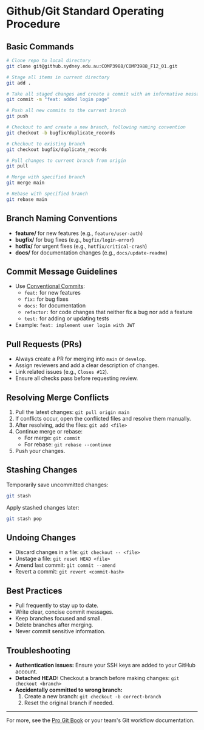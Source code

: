 # Github/Git Standard Operating Procedure

## Basic Commands
```bash
# Clone repo to local directory
git clone git@github.sydney.edu.au:COMP3988/COMP3988_F12_01.git

# Stage all items in current directory
git add .

# Take all staged changes and create a commit with an informative message, following convention
git commit -m "feat: added login page"

# Push all new commits to the current branch
git push

# Checkout to and create a new branch, following naming convention
git checkout -b bugfix/duplicate_records

# Checkout to existing branch
git checkout bugfix/duplicate_records

# Pull changes to current branch from origin
git pull

# Merge with specified branch
git merge main

# Rebase with specified branch
git rebase main
```


## Branch Naming Conventions
- **feature/** for new features (e.g., `feature/user-auth`)
- **bugfix/** for bug fixes (e.g., `bugfix/login-error`)
- **hotfix/** for urgent fixes (e.g., `hotfix/critical-crash`)
- **docs/** for documentation changes (e.g., `docs/update-readme`)

## Commit Message Guidelines
- Use [Conventional Commits](https://www.conventionalcommits.org/en/v1.0.0/):
	- `feat:` for new features
	- `fix:` for bug fixes
	- `docs:` for documentation
	- `refactor:` for code changes that neither fix a bug nor add a feature
	- `test:` for adding or updating tests
- Example: `feat: implement user login with JWT`

## Pull Requests (PRs)
- Always create a PR for merging into `main` or `develop`.
- Assign reviewers and add a clear description of changes.
- Link related issues (e.g., `Closes #12`).
- Ensure all checks pass before requesting review.

## Resolving Merge Conflicts
1. Pull the latest changes: `git pull origin main`
2. If conflicts occur, open the conflicted files and resolve them manually.
3. After resolving, add the files: `git add <file>`
4. Continue merge or rebase:
	 - For merge: `git commit`
	 - For rebase: `git rebase --continue`
5. Push your changes.

## Stashing Changes
Temporarily save uncommitted changes:
```bash
git stash
```
Apply stashed changes later:
```bash
git stash pop
```

## Undoing Changes
- Discard changes in a file: `git checkout -- <file>`
- Unstage a file: `git reset HEAD <file>`
- Amend last commit: `git commit --amend`
- Revert a commit: `git revert <commit-hash>`

## Best Practices
- Pull frequently to stay up to date.
- Write clear, concise commit messages.
- Keep branches focused and small.
- Delete branches after merging.
- Never commit sensitive information.

## Troubleshooting
- **Authentication issues:** Ensure your SSH keys are added to your GitHub account.
- **Detached HEAD:** Checkout a branch before making changes: `git checkout <branch>`
- **Accidentally committed to wrong branch:**
	1. Create a new branch: `git checkout -b correct-branch`
	2. Reset the original branch if needed.

---
For more, see the [Pro Git Book](https://git-scm.com/book/en/v2) or your team's Git workflow documentation.

